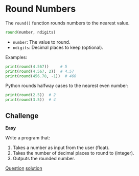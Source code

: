 # Round Numbers

The `round()` function rounds numbers to the nearest value.

```python
round(number, ndigits)
```

* `number`: The value to round.
* `ndigits`: Decimal places to keep (optional).

Examples:

```python
print(round(4.567))     # 5
print(round(4.567, 2))  # 4.57
print(round(456.78, -1))  # 460
```

Python rounds halfway cases to the nearest even number:

```python
print(round(2.5))  # 2
print(round(3.5))  # 4
```

## Challenge

**Easy**

Write a program that:

1. Takes a number as input from the user (float).
2. Takes the number of decimal places to round to (integer).
3. Outputs the rounded number.

[Question](q.py) [solution](solution.py)
